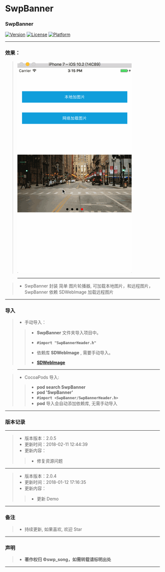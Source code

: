 # SwpBanner


### SwpBanner

[![Version](https://img.shields.io/cocoapods/v/SwpBanner.svg?style=flat)](http://cocoapods.org/pods/SwpBanner) [![License](https://img.shields.io/cocoapods/l/SwpBanner.svg?style=flat)](http://cocoapods.org/pods/SwpBanner) [![Platform](https://img.shields.io/cocoapods/p/SwpBanner.svg?style=flat)](http://cocoapods.org/pods/SwpBanner)

-------

### 效果：
> ![(图片轮播效果)](https://raw.githubusercontent.com/swp-song/SwpBanner/master/Screenshot/SwpBanner.gif)

> -------

> * SwpBanner 封装 简单 图片轮播器, 可加载本地图片，和远程图片，SwpBanner 依赖 SDWebImage 加载远程图片
>

-------


### 导入
> * 手动导入：
>
>> * **SwpBanner** 文件夹导入项目中。
>> * **`#import "SwpBannerHeader.h"`**
>> * 依赖库 **SDWebImage** , 需要手动导入。
>>
>> * **[SDWebImage](https://github.com/rs/SDWebImage)**


> -------

> * CocoaPods 导入:
>
>> * **pod search SwpBanner**
>> * **pod 'SwpBanner'**
>> * **`#import <SwpBanner/SwpBannerHeader.h>`**
>> * **pod** 导入会自动添加依赖库, 无需手动导入

-------

### 版本记录

-------

> * 版本版本：2.0.5
> * 更新时间：2018-02-11 12:44:39
> * 更新内容：
>
>>    * 修复资源问题


-------

> * 版本版本：2.0.4
> * 更新时间：2018-01-12 17:16:35
> * 更新内容：
>
>> * 更新 Demo

-------


### 备注

> * 持续更新, 如果喜欢, 欢迎 Star

-------

### 声明

 > * **著作权归 ©swp_song，如需转载请标明出处**

-------


